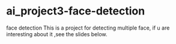 # ai_project3-face-detection
face detection
 This is a project for detecting multiple face, if u are interesting about it ,see the slides below.  
